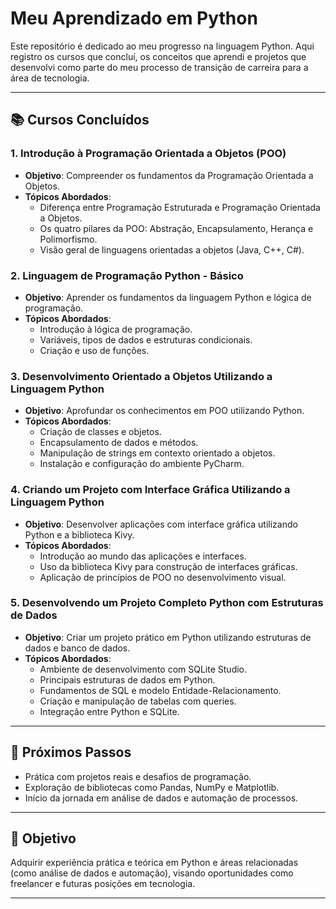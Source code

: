 # Meu Aprendizado em Python

Este repositório é dedicado ao meu progresso na linguagem Python. Aqui registro os cursos que concluí, os conceitos que aprendi e projetos que desenvolvi como parte do meu processo de transição de carreira para a área de tecnologia.

---

## 📚 Cursos Concluídos

### 1. Introdução à Programação Orientada a Objetos (POO)
- **Objetivo**: Compreender os fundamentos da Programação Orientada a Objetos.
- **Tópicos Abordados**:
  - Diferença entre Programação Estruturada e Programação Orientada a Objetos.
  - Os quatro pilares da POO: Abstração, Encapsulamento, Herança e Polimorfismo.
  - Visão geral de linguagens orientadas a objetos (Java, C++, C#).

### 2. Linguagem de Programação Python - Básico
- **Objetivo**: Aprender os fundamentos da linguagem Python e lógica de programação.
- **Tópicos Abordados**:
  - Introdução à lógica de programação.
  - Variáveis, tipos de dados e estruturas condicionais.
  - Criação e uso de funções.

### 3. Desenvolvimento Orientado a Objetos Utilizando a Linguagem Python
- **Objetivo**: Aprofundar os conhecimentos em POO utilizando Python.
- **Tópicos Abordados**:
  - Criação de classes e objetos.
  - Encapsulamento de dados e métodos.
  - Manipulação de strings em contexto orientado a objetos.
  - Instalação e configuração do ambiente PyCharm.

### 4. Criando um Projeto com Interface Gráfica Utilizando a Linguagem Python
- **Objetivo**: Desenvolver aplicações com interface gráfica utilizando Python e a biblioteca Kivy.
- **Tópicos Abordados**:
  - Introdução ao mundo das aplicações e interfaces.
  - Uso da biblioteca Kivy para construção de interfaces gráficas.
  - Aplicação de princípios de POO no desenvolvimento visual.

### 5. Desenvolvendo um Projeto Completo Python com Estruturas de Dados
- **Objetivo**: Criar um projeto prático em Python utilizando estruturas de dados e banco de dados.
- **Tópicos Abordados**:
  - Ambiente de desenvolvimento com SQLite Studio.
  - Principais estruturas de dados em Python.
  - Fundamentos de SQL e modelo Entidade-Relacionamento.
  - Criação e manipulação de tabelas com queries.
  - Integração entre Python e SQLite.

---

## 🧠 Próximos Passos

- Prática com projetos reais e desafios de programação.
- Exploração de bibliotecas como Pandas, NumPy e Matplotlib.
- Início da jornada em análise de dados e automação de processos.

---

## 🚀 Objetivo

Adquirir experiência prática e teórica em Python e áreas relacionadas (como análise de dados e automação), visando oportunidades como freelancer e futuras posições em tecnologia.

---



